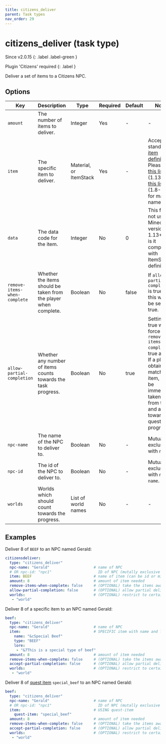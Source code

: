 ```yaml
---
title: citizens_deliver
parent: Task types
nav_order: 29
---
```


# citizens_deliver (task type)

Since v2.0.15
{: .label .label-green }

Plugin 'Citizens' required
{: .label }

Deliver a set of items to a Citizens NPC.

## Options

| Key                          | Description                                                      | Type                   | Required | Default | Notes                                                                                                                                                                                                                                                                  |
|------------------------------|------------------------------------------------------------------|------------------------|----------|---------|------------------------------------------------------------------------------------------------------------------------------------------------------------------------------------------------------------------------------------------------------------------------|
| `amount`                     | The number of items to deliver.                                  | Integer                | Yes      | \-      | \-                                                                                                                                                                                                                                                                     |
| `item`                       | The specific item to deliver.                                    | Material, or ItemStack | Yes      | \-      | Accepts standard [item definition](defining_items). Please see [this list](https://hub.spigotmc.org/javadocs/bukkit/org/bukkit/Material.html) (1.13+) or [this list](https://helpch.at/docs/1.12.2/org/bukkit/Material.html) (1.8-1.12) for material names. |
| `data`                       | The data code for the item.                                      | Integer                | No       | 0       | This field is not used in Minecraft versions 1.13+, nor is it compatible with ItemStack definitions.                                                                                                                                                                   |
| `remove-items-when-complete` | Whether the items should be taken from the player when complete. | Boolean                | No       | false   | If `allow-partial-completion` is true, then this will also be set to true.                                                                                                                                                                                             |
| `allow-partial-completion`   | Whether any number of items counts towards the task progress.    | Boolean                | No       | true    | Setting to true will force `remove-items-when-complete` to true as well. If a player obtains any matching item, it will be immediately taken away from them and added towards the quest progress.                                                                      |
| `npc-name`                   | The name of the NPC to deliver to.                               | Boolean                | No       | \-      | Mutually exclusive with `npc-id`.                                                                                                                                                                                                                                      |
| `npc-id`                     | The id of the NPC to deliver to.                                 | Boolean                | No       | \-      | Mutually exclusive with `npc-name`.                                                                                                                                                                                                                                    |
| `worlds`                     | Worlds which should count towards the progress.                  | List of world names    | No       | \-      | \-                                                                                                                                                                                                                                                                     |

## Examples

Deliver 8 of `BEEF` to an NPC named Gerald:

``` yaml
citizensdeliver:
  type: "citizens_deliver"
  npc-name: "Gerald"                    # name of NPC
  # OR npc-id: "npc1"                     ID of NPC (mutally exclusive with npc-name)
  item: BEEF                            # name of item (can be id or minecraft name)
  amount: 8                             # amount of item needed
  remove-items-when-complete: false     # (OPTIONAL) take the items away from the player on completion - default: false
  allow-partial-completion: false       # (OPTIONAL) allow partial deliveries - default: false
  worlds:                               # (OPTIONAL) restrict to certain worlds
   - "world"
```

Deliver 8 of a specific item to an NPC named Gerald:

``` yaml
beef:
  type: "citizens_deliver"
  npc-name: "Gerald"                    # name of NPC
  item:                                 # SPECIFIC item with name and lore
    name: "&cSpecial Beef"
    type: "BEEF"
    lore:
     - "&7This is a special type of beef"
  amount: 8                             # amount of item needed
  remove-items-when-complete: false     # (OPTIONAL) take the items away from the player on completion - default: false
  accept-partial-completion: false      # (OPTIONAL) allow partial deliveries - default: false
  worlds:                               # (OPTIONAL) restrict to certain worlds
   - "world"
```

Deliver 8 of [quest item](../configuration/defining-items#quest-items)
`special_beef` to an NPC named Gerald:

``` yaml
beef:
  type: "citizens_deliver"
  npc-name: "Gerald"                    # name of NPC
  # OR npc-id: "npc1"                     ID of NPC (mutally exclusive with npc-name)
  item:                                 # USING quest-item
    quest-item: "special_beef"
  amount: 8                             # amount of item needed
  remove-items-when-complete: false     # (OPTIONAL) take the items away from the player on completion - default: false
  accept-partial-completion: false      # (OPTIONAL) allow partial deliveries - default: false
  worlds:                               # (OPTIONAL) restrict to certain worlds
   - "world"
```
